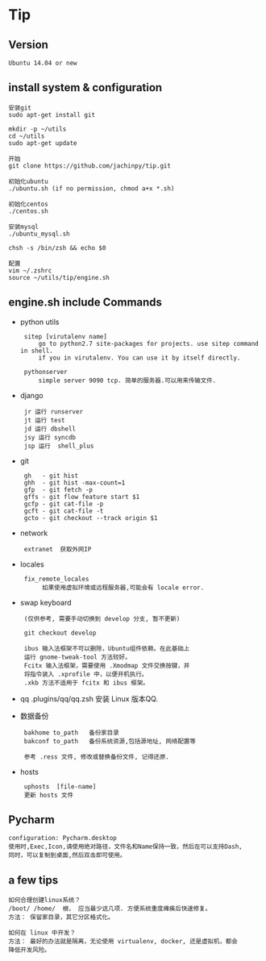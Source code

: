 Tip
========


## Version

    Ubuntu 14.04 or new


## install system & configuration

    安装git
    sudo apt-get install git
    
    mkdir -p ~/utils
    cd ~/utils
    sudo apt-get update

    开始
    git clone https://github.com/jachinpy/tip.git

    初始化ubuntu
    ./ubuntu.sh (if no permission, chmod a+x *.sh)

    初始化centos
    ./centos.sh
    
    安装mysql
    ./ubuntu_mysql.sh
     
    chsh -s /bin/zsh && echo $0
	
    配置
    vim ~/.zshrc
    source ~/utils/tip/engine.sh


## engine.sh include Commands
  
 + python utils
        
        sitep [virutalenv name]
            go to python2.7 site-packages for projects. use sitep command in shell.
            if you in virutalenv. You can use it by itself directly.

        pythonserver 
            simple server 9090 tcp. 简单的服务器.可以用来传输文件.
 + django

        jr 运行 runserver
        jt 运行 test
        jd 运行 dbshell
        jsy 运行 syncdb 
        jsp 运行  shell_plus

 + git 

        gh   - git hist 
        ghh  - git hist -max-count=1
        gfp  - git fetch -p
        gffs - git flow feature start $1
        gcfp - git cat-file -p 
        gcft - git cat-file -t
        gcto - git checkout --track origin $1

 + network

        extranet  获取外网IP        

 + locales

        fix_remote_locales 
             如果使用虚拟环境或远程服务器,可能会有 locale error.

 + swap keyboard
 
        (仅供参考, 需要手动切换到 develop 分支, 暂不更新)
        
        git checkout develop
 
        ibus 输入法框架不可以删除，Ubuntu组件依赖。在此基础上
        运行 gnome-tweak-tool 方法较好。
        Fcitx 输入法框架，需要使用 .Xmodmap 文件交换按键，并
        将指令装入 .xprofile 中，以便开机执行。
        .xkb 方法不适用于 fcitx 和 ibus 框架。

 + qq
        .plugins/qq/qq.zsh  安装 Linux 版本QQ.

 + 数据备份

        bakhome to_path   备份家目录
        bakconf to_path   备份系统资源,包括源地址, 网络配置等

        参考 .ress 文件, 修改或替换备份文件, 记得还原.

 + hosts

        uphosts  [file-name]
        更新 hosts 文件

## Pycharm
    configuration: Pycharm.desktop
    使用时,Exec,Icon,请使用绝对路径，文件名和Name保持一致，然后在可以支持Dash,
    同时，可以复制到桌面,然后双击即可使用。


## a few tips

    如何合理创建linux系统？
    /boot/ /home/  根， 应当最少这几项. 方便系统重度瘫痪后快速修复。
    方法： 保留家目录，其它分区格式化。

    如何在 linux 中开发？
    方法： 最好的办法就是隔离，无论使用 virtualenv, docker, 还是虚拟机，都会
    降低开发风险。
